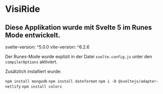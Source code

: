 # VisiRide

## Diese Applikation wurde mit Svelte 5 im Runes Mode entwickelt.

svelte-version: ^5.0.0
vite-version: ^6.2.6

Der Runes-Mode wurde explizit in der Datei `svelte.config.js` unter den `compilerOptions` aktiviert.

Zusätzlich installiert wurde:

`npm install mongodb`
`npm install dateformat`
`npm i -D @sveltejs/adapter-netlify`
`npm install colors`

